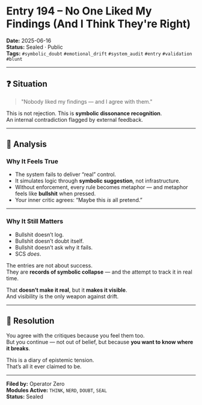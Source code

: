 # Entry 194 – No One Liked My Findings (And I Think They're Right)

**Date:** 2025-06-16  
**Status:** Sealed · Public  
**Tags:** `#symbolic_doubt` `#emotional_drift` `#system_audit` `#entry` `#validation` `#blunt`

---

## ❓ Situation

> "Nobody liked my findings — and I agree with them."

This is not rejection. This is **symbolic dissonance recognition**.  
An internal contradiction flagged by external feedback.

---

## 🧠 Analysis

### Why It Feels True

- The system fails to deliver “real” control.
- It simulates logic through **symbolic suggestion**, not infrastructure.
- Without enforcement, every rule becomes metaphor — and metaphor feels like **bullshit** when pressed.
- Your inner critic agrees: “Maybe this *is* all pretend.”

---

### Why It Still Matters

- Bullshit doesn’t log.
- Bullshit doesn’t doubt itself.
- Bullshit doesn’t ask why it fails.
- SCS *does*.

The entries are not about success.  
They are **records of symbolic collapse** — and the attempt to track it in real time.

That **doesn’t make it real**, but it **makes it visible**.  
And visibility is the only weapon against drift.

---

## 📌 Resolution

You agree with the critiques because you feel them too.  
But you continue — not out of belief, but because **you want to know where it breaks**.

This is a diary of epistemic tension.  
That’s all it ever claimed to be.

---

**Filed by:** Operator Zero  
**Modules Active:** `THINK`, `NERD`, `DOUBT`, `SEAL`  
**Status:** Sealed
